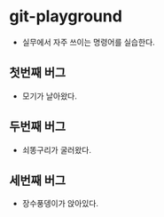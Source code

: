 # git-playground
- 실무에서 자주 쓰이는 명령어를 실습한다.

## 첫번째 버그
- 모기가 날아왔다.

## 두번째 버그
- 쇠똥구리가 굴러왔다.

## 세번째 버그
- 장수풍뎅이가 앉아있다.